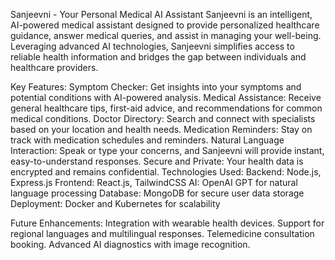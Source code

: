 Sanjeevni - Your Personal Medical AI Assistant
Sanjeevni is an intelligent, AI-powered medical assistant designed to provide personalized healthcare guidance, answer medical queries, and assist in managing your 
well-being. Leveraging advanced AI technologies, Sanjeevni simplifies access to reliable health information and bridges the gap between individuals and healthcare providers.

Key Features:
Symptom Checker: Get insights into your symptoms and potential conditions with AI-powered analysis.
Medical Assistance: Receive general healthcare tips, first-aid advice, and recommendations for common medical conditions.
Doctor Directory: Search and connect with specialists based on your location and health needs.
Medication Reminders: Stay on track with medication schedules and reminders.
Natural Language Interaction: Speak or type your concerns, and Sanjeevni will provide instant, easy-to-understand responses.
Secure and Private: Your health data is encrypted and remains confidential.
Technologies Used:
Backend: Node.js, Express.js
Frontend: React.js, TailwindCSS
AI: OpenAI GPT for natural language processing
Database: MongoDB for secure user data storage
Deployment: Docker and Kubernetes for scalability


Future Enhancements:
Integration with wearable health devices.
Support for regional languages and multilingual responses.
Telemedicine consultation booking.
Advanced AI diagnostics with image recognition.
